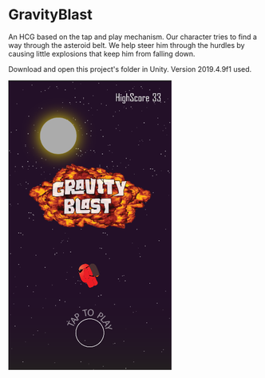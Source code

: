 # GravityBlast

An HCG based on the tap and play mechanism. Our character tries to find a way through the asteroid belt. We help steer him through the hurdles by causing little explosions that keep him from falling down.

Download and open this project's folder in Unity. Version 2019.4.9f1 used.

![s shot](/screenshot.png?raw=true "Screenshot")
